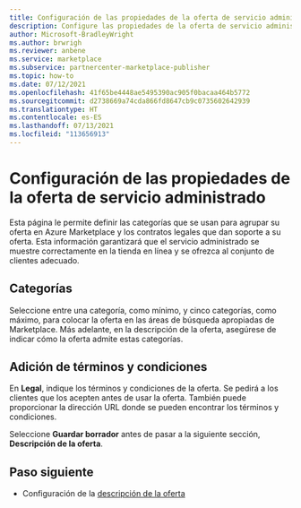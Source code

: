 ```yaml
---
title: Configuración de las propiedades de la oferta de servicio administrado para Azure Marketplace
description: Configure las propiedades de la oferta de servicio administrado para Azure Marketplace.
author: Microsoft-BradleyWright
ms.author: brwrigh
ms.reviewer: anbene
ms.service: marketplace
ms.subservice: partnercenter-marketplace-publisher
ms.topic: how-to
ms.date: 07/12/2021
ms.openlocfilehash: 41f65be4448ae5495390ac905f0bacaa464b5772
ms.sourcegitcommit: d2738669a74cda866fd8647cb9c0735602642939
ms.translationtype: HT
ms.contentlocale: es-ES
ms.lasthandoff: 07/13/2021
ms.locfileid: "113656913"
---
```

# <a name="configure-managed-service-offer-properties"></a>Configuración de las propiedades de la oferta de servicio administrado

Esta página le permite definir las categorías que se usan para agrupar su oferta en Azure Marketplace y los contratos legales que dan soporte a su oferta. Esta información garantizará que el servicio administrado se muestre correctamente en la tienda en línea y se ofrezca al conjunto de clientes adecuado.

## <a name="categories"></a>Categorías

Seleccione entre una categoría, como mínimo, y cinco categorías, como máximo, para colocar la oferta en las áreas de búsqueda apropiadas de Marketplace. Más adelante, en la descripción de la oferta, asegúrese de indicar cómo la oferta admite estas categorías.

## <a name="provide-terms-and-conditions"></a>Adición de términos y condiciones

En **Legal**, indique los términos y condiciones de la oferta. Se pedirá a los clientes que los acepten antes de usar la oferta. También puede proporcionar la dirección URL donde se pueden encontrar los términos y condiciones.

Seleccione **Guardar borrador** antes de pasar a la siguiente sección, **Descripción de la oferta**.

## <a name="next-step"></a>Paso siguiente

- Configuración de la [descripción de la oferta](create-managed-service-offer-listing.md)
